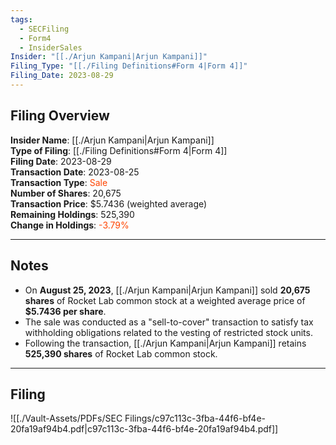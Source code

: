 ```yaml
---
tags:
  - SECFiling
  - Form4
  - InsiderSales
Insider: "[[./Arjun Kampani|Arjun Kampani]]"
Filing_Type: "[[./Filing Definitions#Form 4|Form 4]]"
Filing_Date: 2023-08-29
---
```

## Filing Overview

**Insider Name**: [[./Arjun Kampani|Arjun Kampani]]  
**Type of Filing**: [[./Filing Definitions#Form 4|Form 4]]  
**Filing Date**: 2023-08-29  
**Transaction Date**: 2023-08-25  
**Transaction Type**: <span style="color:orangered">Sale</span>  
**Number of Shares**: 20,675  
**Transaction Price**: $5.7436 (weighted average)  
**Remaining Holdings**: 525,390  
**Change in Holdings**: <span style="color:orangered">-3.79%</span>  

---
## Notes

- On **August 25, 2023**, [[./Arjun Kampani|Arjun Kampani]] sold **20,675 shares** of Rocket Lab common stock at a weighted average price of **$5.7436 per share**.  
- The sale was conducted as a "sell-to-cover" transaction to satisfy tax withholding obligations related to the vesting of restricted stock units.  
- Following the transaction, [[./Arjun Kampani|Arjun Kampani]] retains **525,390 shares** of Rocket Lab common stock.  

---
## Filing

![[./Vault-Assets/PDFs/SEC Filings/c97c113c-3fba-44f6-bf4e-20fa19af94b4.pdf|c97c113c-3fba-44f6-bf4e-20fa19af94b4.pdf]]
